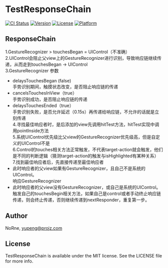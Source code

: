 # TestResponseChain

[![CI Status](https://img.shields.io/travis/NoRne/TestResponseChain.svg?style=flat)](https://travis-ci.org/NoRne/TestResponseChain)
[![Version](https://img.shields.io/cocoapods/v/TestResponseChain.svg?style=flat)](https://cocoapods.org/pods/TestResponseChain)
[![License](https://img.shields.io/cocoapods/l/TestResponseChain.svg?style=flat)](https://cocoapods.org/pods/TestResponseChain)
[![Platform](https://img.shields.io/cocoapods/p/TestResponseChain.svg?style=flat)](https://cocoapods.org/pods/TestResponseChain)

## ResponseChain
1.GestureRecognizer > touchesBegan = UIControl（不准确）    
2.UIControl会阻止父view上的GestureRecognizer进行识别，导致响应链继续传递，从而走到touchesBegan -> UIControl  
3.GestureRecognizer 参数  
- delaysTouchesBegan (false)  
手势识别期间，触摸状态改变，是否阻止响应链的传递  
- cancelsTouchesInView（true）  
手势识别成功，是否阻止响应链的传递  
- delaysTouchesEnded（true）  
手势识别失败，是否允许延迟（0.15s）再传递给响应链，不允许的话就是立刻传递  
4.寻找最佳响应者时，是后添加的view先调用hitTest方法，hitTest实现中调用pointInside方法  
5.系统UIControl优先级比父view的GestureRecognizer优先级高，但是自定义的UIControl不是  
6.Control的touches相关方法正常触发，不代表target-action就会触发，他们是不同的判断逻辑（猜测target-action的触发与isHighlighted有某种关系）  
7.找到最佳响应者后，先直接传递至最佳响应者  
- 此时响应者的父view如果有GestureRecognizer，且自己不是系统的UIControl。  
响应GestureRecognizer  
- 此时响应者的父view没有GestureRecognizer，或自己是系统的UIControl。  
触发自己的touchesBegin相关方法，如果自己是control或者手动终止响应链传递，则会终止传递，否则继续传递到nextResponder，重复第一步。  

## Author

NoRne, yupeng@projz.com

## License

TestResponseChain is available under the MIT license. See the LICENSE file for more info.
